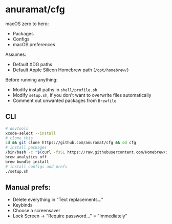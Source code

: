 # anuramat/cfg

macOS zero to hero:
- Packages
- Configs
- macOS preferences

Assumes:
- Default XDG paths 
- Default Apple Silicon Homebrew path (`/opt/homebrew/`)

Before running anything:
- Modify install paths in `shell/profile.sh`
- Modify `setup.sh`, if you don't want to overwrite files automatically
- Comment out unwanted packages from `Brewfile`

## CLI 
```sh
# devtools
xcode-select --install
# clone this
cd && git clone https://github.com/anuramat/cfg && cd cfg
# install packages
/bin/bash -c "$(curl -fsSL https://raw.githubusercontent.com/Homebrew/install/HEAD/install.sh)" 
brew analytics off
brew bundle install
# install configs and prefs
./setup.sh
```

## Manual prefs:
- Delete everything in "Text replacements..."  
- Keybinds
- Choose a screensaver
- Lock Screen -> "Require password..." = "Immediately"
